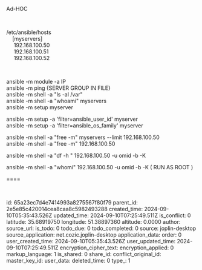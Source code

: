 Ad-HOC

&nbsp;

/etc/ansible/hosts  
    \[myservers\]  
     192.168.100.50  
     192.168.100.51  
     192.168.100.52

&nbsp;

ansible -m module -a IP  
ansible -m ping {SERVER GROUP IN FILE}  
ansible -m shell -a "ls -al /var"  
ansible -m shell -a "whoami" myservers  
ansible -m setup myserver

ansible -m setup -a 'filter=ansible_user_id' myserver  
ansible -m setup -a 'filter=ansible_os_family' myserver

ansible -m shell -a "free -m" myservers --limit 192.168.100.50  
ansible -m shell -a "free -m" 192.168.100.50

ansible -m shell -a "df -h " 192.168.100.50 -u omid -b -K

ansible -m shell -a "whomi" 192.168.100.50 -u omid -b -K ( RUN AS ROOT )

\====

&nbsp;

id: 65a23ec7d4e7414993a8275567f80f79
parent_id: 2e5e85c420014cea8caa8c5982493288
created_time: 2024-09-10T05:35:43.526Z
updated_time: 2024-09-10T07:25:49.511Z
is_conflict: 0
latitude: 35.68919750
longitude: 51.38897360
altitude: 0.0000
author: 
source_url: 
is_todo: 0
todo_due: 0
todo_completed: 0
source: joplin-desktop
source_application: net.cozic.joplin-desktop
application_data: 
order: 0
user_created_time: 2024-09-10T05:35:43.526Z
user_updated_time: 2024-09-10T07:25:49.511Z
encryption_cipher_text: 
encryption_applied: 0
markup_language: 1
is_shared: 0
share_id: 
conflict_original_id: 
master_key_id: 
user_data: 
deleted_time: 0
type_: 1